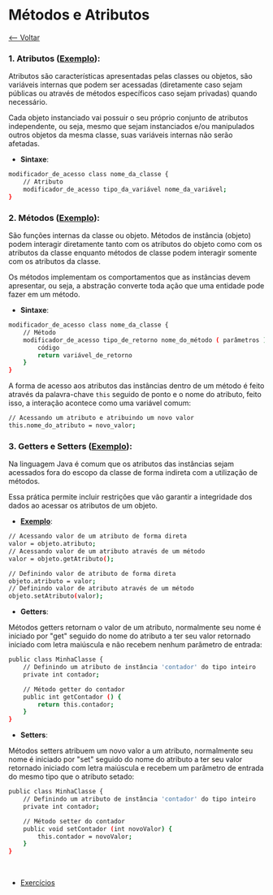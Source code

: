 # Métodos e Atributos
[<-- Voltar](../README.md)

### 1. Atributos ([Exemplo](./Conta.java)):

Atributos são características apresentadas pelas classes ou objetos, são variáveis internas que podem ser acessadas (diretamente caso sejam públicas ou através de métodos específicos caso sejam privadas) quando necessário.

Cada objeto instanciado vai possuir o seu próprio conjunto de atributos independente, ou seja, mesmo que sejam instanciados e/ou manipulados outros objetos da mesma classe, suas variáveis internas não serão afetadas.

- **Sintaxe**:

```bash
modificador_de_acesso class nome_da_classe {
    // Atributo
    modificador_de_acesso tipo_da_variável nome_da_variável;
}
```

### 2. Métodos ([Exemplo](./Conta.java)):

São funções internas da classe ou objeto. Métodos de instância (objeto) podem interagir diretamente tanto com os atributos do objeto como com os atributos da classe enquanto métodos de classe podem interagir somente com os atributos da classe.

Os métodos implementam os comportamentos que as instâncias devem apresentar, ou seja, a abstração converte toda ação que uma entidade pode fazer em um método.

- **Sintaxe**:

```bash
modificador_de_acesso class nome_da_classe {
    // Método
    modificador_de_acesso tipo_de_retorno nome_do_método ( parâmetros ) {
        código
        return variável_de_retorno
    }
}
```

A forma de acesso aos atributos das instâncias dentro de um método é feito através da palavra-chave ```this``` seguido de ponto e o nome do atributo, feito isso, a interação acontece como uma variável comum:

```bash
// Acessando um atributo e atribuindo um novo valor
this.nome_do_atributo = novo_valor;
```

### 3. Getters e Setters ([Exemplo](./ContaGetSet.java)):

Na linguagem Java é comum que os atributos das instâncias sejam acessados fora do escopo da classe de forma indireta com a utilização de métodos.

Essa prática permite incluir restrições que vão garantir a integridade dos dados ao acessar os atributos de um objeto.

- [**Exemplo**](./Exemplo.java):

```bash
// Acessando valor de um atributo de forma direta
valor = objeto.atributo;
// Acessando valor de um atributo através de um método
valor = objeto.getAtributo();

// Definindo valor de atributo de forma direta
objeto.atributo = valor;
// Definindo valor de atributo através de um método
objeto.setAtributo(valor);
```

- **Getters**:

Métodos getters retornam o valor de um atributo, normalmente seu nome é iniciado por "get" seguido do nome do atributo a ter seu valor retornado iniciado com letra maiúscula e não recebem nenhum parâmetro de entrada:

```bash
public class MinhaClasse {
    // Definindo um atributo de instância 'contador' do tipo inteiro
    private int contador;

    // Método getter do contador
    public int getContador () {
        return this.contador;
    }
}
```

- **Setters**:

Métodos setters atribuem um novo valor a um atributo, normalmente seu nome é iniciado por "set" seguido do nome do atributo a ter seu valor retornado iniciado com letra maiúscula e recebem um parâmetro de entrada do mesmo tipo que o atributo setado:

```bash
public class MinhaClasse {
    // Definindo um atributo de instância 'contador' do tipo inteiro
    private int contador;

    // Método setter do contador
    public void setContador (int novoValor) {
        this.contador = novoValor;
    }
}
```

<br>

- [Exercícios](./exercicios.md)